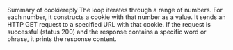 Summary of cookiereply
The loop iterates through a range of numbers.
For each number, it constructs a cookie with that number as a value.
It sends an HTTP GET request to a specified URL with that cookie.
If the request is successful (status 200) and the response contains a specific word or phrase, it prints the response content.
